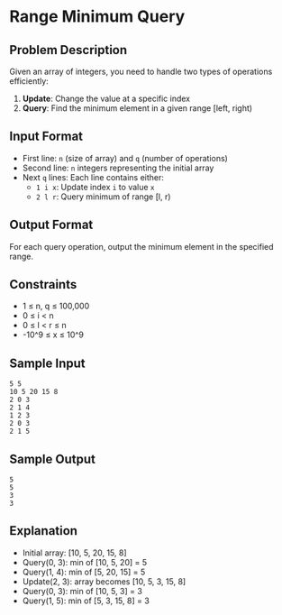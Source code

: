 # Range Minimum Query

## Problem Description

Given an array of integers, you need to handle two types of operations efficiently:

1. **Update**: Change the value at a specific index
2. **Query**: Find the minimum element in a given range [left, right)

## Input Format

- First line: `n` (size of array) and `q` (number of operations)
- Second line: `n` integers representing the initial array
- Next `q` lines: Each line contains either:
  - `1 i x`: Update index `i` to value `x`
  - `2 l r`: Query minimum of range [l, r)

## Output Format

For each query operation, output the minimum element in the specified range.

## Constraints

- 1 ≤ n, q ≤ 100,000
- 0 ≤ i < n
- 0 ≤ l < r ≤ n
- -10^9 ≤ x ≤ 10^9

## Sample Input

```
5 5
10 5 20 15 8
2 0 3
2 1 4
1 2 3
2 0 3
2 1 5
```

## Sample Output

```
5
5
3
3
```

## Explanation

- Initial array: [10, 5, 20, 15, 8]
- Query(0, 3): min of [10, 5, 20] = 5
- Query(1, 4): min of [5, 20, 15] = 5
- Update(2, 3): array becomes [10, 5, 3, 15, 8]
- Query(0, 3): min of [10, 5, 3] = 3
- Query(1, 5): min of [5, 3, 15, 8] = 3